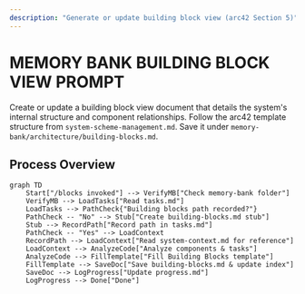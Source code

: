 ```yaml
---
description: "Generate or update building block view (arc42 Section 5)"
---
```

# MEMORY BANK BUILDING BLOCK VIEW PROMPT

Create or update a building block view document that details the system's internal structure and component relationships. Follow the arc42 template structure from `system-scheme-management.md`. Save it under `memory-bank/architecture/building-blocks.md`.

## Process Overview

```mermaid
graph TD
    Start["/blocks invoked"] --> VerifyMB["Check memory-bank folder"]
    VerifyMB --> LoadTasks["Read tasks.md"]
    LoadTasks --> PathCheck{"Building blocks path recorded?"}
    PathCheck -- "No" --> Stub["Create building-blocks.md stub"]
    Stub --> RecordPath["Record path in tasks.md"]
    PathCheck -- "Yes" --> LoadContext
    RecordPath --> LoadContext["Read system-context.md for reference"]
    LoadContext --> AnalyzeCode["Analyze components & tasks"]
    AnalyzeCode --> FillTemplate["Fill Building Blocks template"]
    FillTemplate --> SaveDoc["Save building-blocks.md & update index"]
    SaveDoc --> LogProgress["Update progress.md"]
    LogProgress --> Done["Done"]
```
